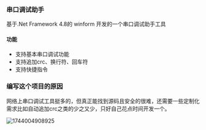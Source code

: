 ### 串口调试助手
基于.Net Framework 4.8的 winform 开发的一个串口调试助手工具
#### 功能
+ 支持基本串口调试功能
+ 支持追加crc、换行符、回车符
+ 支持快捷指令

### 编写这个项目的原因
网络上串口调试工具挺多的，但真正能找到源码且安全的很难，还需要一些定制化需求比如自动追加crc之类的少之又少，只好自己花点时间开发一个。

![1744004908925](https://github.com/user-attachments/assets/4e95004f-19d1-444f-9bc1-f3d236b0804e)
